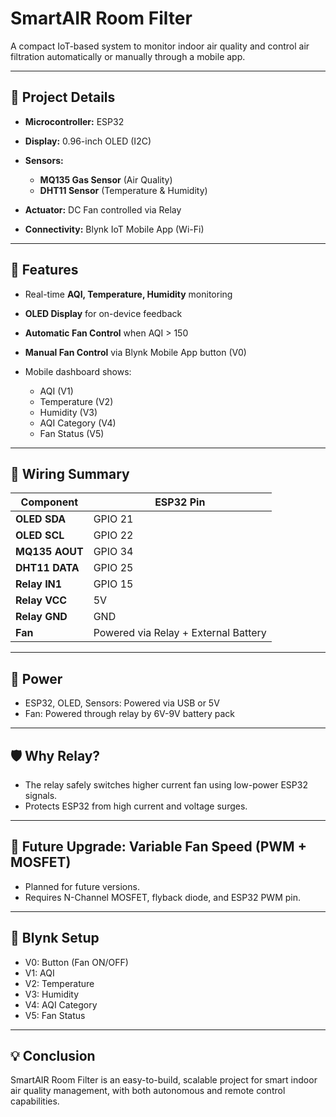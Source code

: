# SmartAIR Room Filter

A compact IoT-based system to monitor indoor air quality and control air filtration automatically or manually through a mobile app.

---

## 📝 Project Details

* **Microcontroller:** ESP32
* **Display:** 0.96-inch OLED (I2C)
* **Sensors:**

  * **MQ135 Gas Sensor** (Air Quality)
  * **DHT11 Sensor** (Temperature & Humidity)
* **Actuator:** DC Fan controlled via Relay
* **Connectivity:** Blynk IoT Mobile App (Wi-Fi)

---

## 🚀 Features

* Real-time **AQI, Temperature, Humidity** monitoring
* **OLED Display** for on-device feedback
* **Automatic Fan Control** when AQI > 150
* **Manual Fan Control** via Blynk Mobile App button (V0)
* Mobile dashboard shows:

  * AQI (V1)
  * Temperature (V2)
  * Humidity (V3)
  * AQI Category (V4)
  * Fan Status (V5)

---

## 📌 Wiring Summary

| Component      | ESP32 Pin                            |
| -------------- | ------------------------------------ |
| **OLED SDA**   | GPIO 21                              |
| **OLED SCL**   | GPIO 22                              |
| **MQ135 AOUT** | GPIO 34                              |
| **DHT11 DATA** | GPIO 25                              |
| **Relay IN1**  | GPIO 15                              |
| **Relay VCC**  | 5V                                   |
| **Relay GND**  | GND                                  |
| **Fan**        | Powered via Relay + External Battery |

---

## 🔌 Power

* ESP32, OLED, Sensors: Powered via USB or 5V
* Fan: Powered through relay by 6V-9V battery pack

---

## 🛡 Why Relay?

* The relay safely switches higher current fan using low-power ESP32 signals.
* Protects ESP32 from high current and voltage surges.

---

## 🔄 Future Upgrade: Variable Fan Speed (PWM + MOSFET)

* Planned for future versions.
* Requires N-Channel MOSFET, flyback diode, and ESP32 PWM pin.

---

## 📲 Blynk Setup

* V0: Button (Fan ON/OFF)
* V1: AQI
* V2: Temperature
* V3: Humidity
* V4: AQI Category
* V5: Fan Status

---

## 💡 Conclusion

SmartAIR Room Filter is an easy-to-build, scalable project for smart indoor air quality management, with both autonomous and remote control capabilities.
